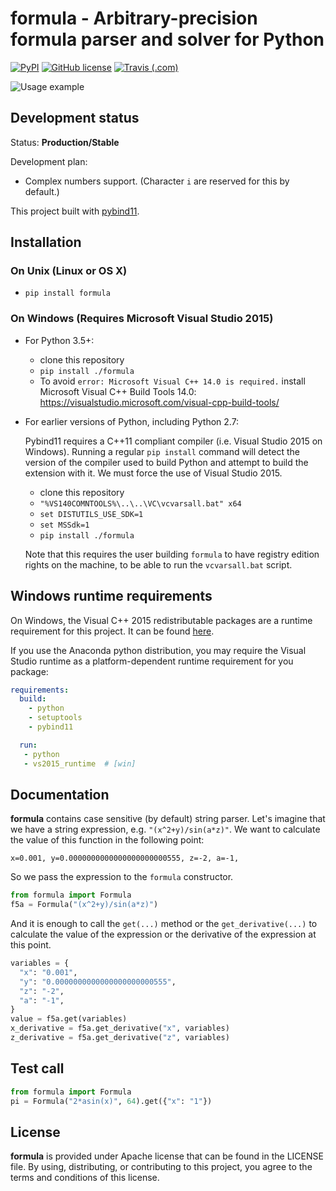 # formula - Arbitrary-precision formula parser and solver for Python

[![PyPI](https://img.shields.io/pypi/v/formula.svg)](https://pypi.org/project/formula/)
[![GitHub license](https://img.shields.io/github/license/hozblok/formula)](https://github.com/hozblok/formula/blob/master/LICENSE)
[![Travis (.com)](https://img.shields.io/travis/com/hozblok/formula)](https://travis-ci.com/github/hozblok/formula/branches)

![Usage example](preview.gif)

## Development status

Status: **Production/Stable**

Development plan:

+ Complex numbers support. (Character `i` are reserved for this by default.)

This project built with [pybind11](https://github.com/pybind/pybind11).

## Installation

### On Unix (Linux or OS X)

+ `pip install formula`

### On Windows (Requires Microsoft Visual Studio 2015)

+ For Python 3.5+:
  + clone this repository
  + `pip install ./formula`
  + To avoid `error: Microsoft Visual C++ 14.0 is required.` install Microsoft
  Visual C++ Build Tools 14.0: https://visualstudio.microsoft.com/visual-cpp-build-tools/
+ For earlier versions of Python, including Python 2.7:

   Pybind11 requires a C++11 compliant compiler (i.e. Visual Studio 2015 on
   Windows). Running a regular `pip install` command will detect the version
   of the compiler used to build Python and attempt to build the extension
   with it. We must force the use of Visual Studio 2015.

  + clone this repository
  + `"%VS140COMNTOOLS%\..\..\VC\vcvarsall.bat" x64`
  + `set DISTUTILS_USE_SDK=1`
  + `set MSSdk=1`
  + `pip install ./formula`

   Note that this requires the user building `formula` to have registry edition
   rights on the machine, to be able to run the `vcvarsall.bat` script.

## Windows runtime requirements

On Windows, the Visual C++ 2015 redistributable packages are a runtime
requirement for this project. It can be found [here](https://www.microsoft.com/en-us/download/details.aspx?id=48145).

If you use the Anaconda python distribution, you may require the Visual Studio
runtime as a platform-dependent runtime requirement for you package:

```yaml
requirements:
  build:
    - python
    - setuptools
    - pybind11

  run:
   - python
   - vs2015_runtime  # [win]
```

## Documentation

**formula** contains case sensitive (by default) string parser.
Let's imagine that we have a string expression, e.g. `"(x^2+y)/sin(a*z)"`.
We want to calculate the value of this function in the following point:

```text
x=0.001, y=0.0000000000000000000000555, z=-2, a=-1,
```

So we pass the expression to the `formula` constructor.

```python
from formula import Formula
f5a = Formula("(x^2+y)/sin(a*z)")
```

And it is enough to call the `get(...)` method or the `get_derivative(...)` to calculate
the value of the expression or the derivative of the expression at this point.

```python
variables = {
  "x": "0.001",
  "y": "0.0000000000000000000000555",
  "z": "-2",
  "a": "-1",
}
value = f5a.get(variables)
x_derivative = f5a.get_derivative("x", variables)
z_derivative = f5a.get_derivative("z", variables)
```

## Test call

```python
from formula import Formula
pi = Formula("2*asin(x)", 64).get({"x": "1"})
```

## License

**formula** is provided under Apache license that can be found in the LICENSE
file. By using, distributing, or contributing to this project, you agree to the
terms and conditions of this license.